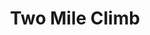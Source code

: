 ---
title: Two Mile Climb
layout: route
footpath-id: 7891fa2a-a585-4cec-ae01-6e04ed64b6db
town: sandwich
trailhead: maple-swamp-service-rd
---